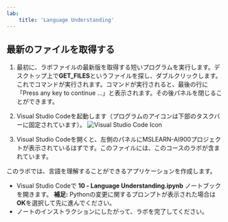 ```yaml
---
lab:
    title: 'Language Understanding'
---
```


## 最新のファイルを取得する

1. 最初に、ラボファイルの最新版を取得する短いプログラムを実行します。デスクトップ上で**GET_FILES**というファイルを探し、ダブルクリックします。これでコマンドが実行されます。コマンドが実行されると、最後の行に「Press any key to continue ...」と表示されます。その後パネルを閉じることができます。

2. Visual Studio Codeを起動します（プログラムのアイコンは下部のタスクバーに固定されています）。
![Visual Studio Code Icon](./images/vscode.jpg)

3. Visual Studio Codeを開くと、左側のパネルにMSLEARN-AI900プロジェクトが表示されているはずです。このファイルには、このコースのラボが含まれています。

このラボでは、言語を理解することができるアプリケーションを作成します。

- Visual Studio Codeで **10 - Language Understanding.ipynb** ノートブックを開きます。
**補足:** Pythonの変更に関するプロンプトが表示された場合は**OK**を選択して先に進んでください。
- ノートのインストラクションにしたがって、ラボを完了してください。
